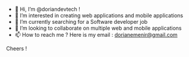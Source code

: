- 👋 Hi, I’m @doriandevtech !
- 👀 I’m interested in creating web applications and mobile applications
- 🌱 I’m currently searching for a Software developer job
- 💞️ I’m looking to collaborate on multiple web and mobile applications
- 📫 How to reach me ? Here is my email : dorianemenir@gmail.com

Cheers !

<!---
doriandevtech/doriandevtech is a ✨ special ✨ repository because its `README.md` (this file) appears on your GitHub profile.
You can click the Preview link to take a look at your changes.
--->
